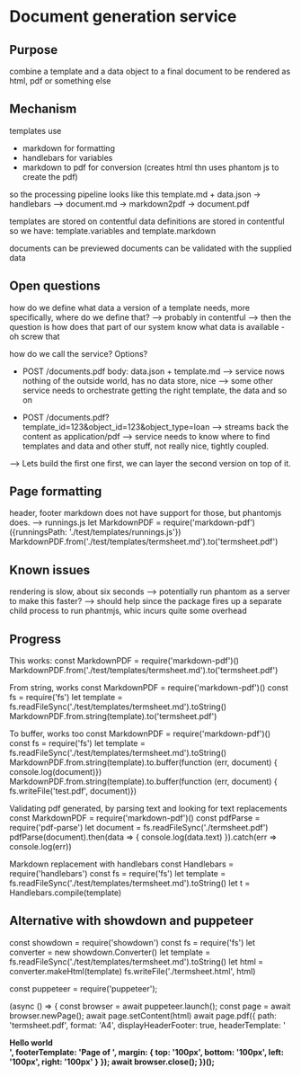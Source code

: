 # Document generation service
## Purpose
combine a template and a data object to a final document to be rendered as html, pdf or something else

## Mechanism
templates use
- markdown for formatting
- handlebars for variables
- markdown to pdf for conversion (creates html thn uses phantom js to create the pdf)

so the processing pipeline looks like this
template.md + data.json -> handlebars --> document.md -> markdown2pdf -> document.pdf

templates are stored on contentful
data definitions are stored in contentful so we have:
template.variables and template.markdown


documents can be previewed
documents can be validated with the supplied data


## Open questions
how do we define what data a version of a template needs, more specifically, where do we define that?
--> probably in contentful
--> then the question is how does that part of our system know what data is available - oh screw that

how do we call the service? Options?
- POST /documents.pdf body: data.json + template.md
--> service nows nothing of the outside world, has no data store, nice
--> some other service needs to orchestrate getting the right template, the data and so on


- POST /documents.pdf?template_id=123&object_id=123&object_type=loan
--> streams back the content as application/pdf
--> service needs to know where to find templates and data and other stuff, not really nice, tightly coupled.

--> Lets build the first one first, we can layer the second version on top of it.

## Page formatting
header, footer
markdown does not have support for those, but phantomjs does.
--> runnings.js
let MarkdownPDF = require('markdown-pdf')({runningsPath: './test/templates/runnings.js'})
MarkdownPDF.from('./test/templates/termsheet.md').to('termsheet.pdf')



## Known issues
rendering is slow, about six seconds --> potentially run phantom as a server to make this faster?
--> should help since the package fires up a separate child process to run phantmjs, whic incurs quite some overhead


## Progress
This works:
const MarkdownPDF = require('markdown-pdf')()
MarkdownPDF.from('./test/templates/termsheet.md').to('termsheet.pdf')

From string, works
const MarkdownPDF = require('markdown-pdf')()
const fs = require('fs')
let template = fs.readFileSync('./test/templates/termsheet.md').toString()
MarkdownPDF.from.string(template).to('termsheet.pdf')

To buffer, works too
const MarkdownPDF = require('markdown-pdf')()
const fs = require('fs')
let template = fs.readFileSync('./test/templates/termsheet.md').toString()
MarkdownPDF.from.string(template).to.buffer(function (err, document) { console.log(document)})
MarkdownPDF.from.string(template).to.buffer(function (err, document) { fs.writeFile('test.pdf', document)})

Validating pdf generated, by parsing text and looking for text replacements
const MarkdownPDF = require('markdown-pdf')()
const pdfParse = require('pdf-parse')
let document = fs.readFileSync('./termsheet.pdf')
pdfParse(document).then(data => {
  console.log(data.text)
}).catch(err => console.log(err))

Markdown replacement with handlebars
const Handlebars = require('handlebars')
const fs = require('fs')
let template = fs.readFileSync('./test/templates/termsheet.md').toString()
let t = Handlebars.compile(template)


## Alternative with showdown and puppeteer
const showdown  = require('showdown')
const fs = require('fs')
let converter = new showdown.Converter()
let template = fs.readFileSync('./test/templates/termsheet.md').toString()
let html      = converter.makeHtml(template)
fs.writeFile('./termsheet.html', html)

const puppeteer = require('puppeteer');

(async () => {
  const browser = await puppeteer.launch();
  const page = await browser.newPage();
  await page.setContent(html)
  await page.pdf({
    path: 'termsheet.pdf',
    format: 'A4',
    displayHeaderFooter: true,
    headerTemplate: '<div style="fontsize:100px"><b>Hello world<b/><div class="date"></div></div>',
    footerTemplate: '<b>Page</b> <span class="pageNumber"></span> of <span class="totalPages"></span>',
    margin: {
      top: '100px',
      bottom: '100px',
      left: '100px',
      right: '100px'
    }
  });
  await browser.close();
})();

